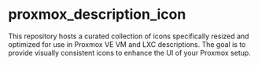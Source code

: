 # proxmox_description_icon
This repository hosts a curated collection of icons specifically resized and optimized for use in Proxmox VE VM and LXC descriptions. The goal is to provide visually consistent icons to enhance the UI of your Proxmox setup.
